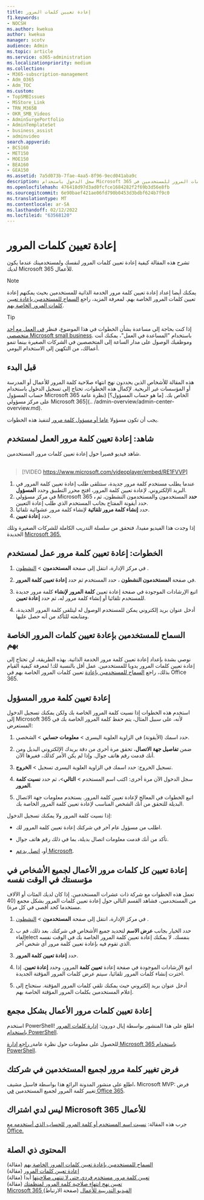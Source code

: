 ```yaml
---
title: إعادة تعيين كلمات المرور
f1.keywords:
- NOCSH
ms.author: kwekua
author: kwekua
manager: scotv
audience: Admin
ms.topic: article
ms.service: o365-administration
ms.localizationpriority: medium
ms.collection:
- M365-subscription-management
- Adm_O365
- Adm_TOC
ms.custom:
- TopSMBIssues
- MSStore_Link
- TRN_M365B
- OKR_SMB_Videos
- AdminSurgePortfolio
- AdminTemplateSet
- business_assist
- adminvideo
search.appverid:
- BCS160
- MET150
- MOE150
- BEA160
- GEA150
ms.assetid: 7a5d073b-7fae-4aa5-8f96-9ecd041aba9c
description: سجل الدخول باستخدام Microsoft 365 المسؤول لإعادة تعيين كلمات المرور للمستخدمين في Microsoft 365 للأعمال.
ms.openlocfilehash: 476418d97d3ad0fcfce1684282f2f69b3d56e8fb
ms.sourcegitcommit: 6e90baef421ae06fd790b0453d3bdbf624b7f9c0
ms.translationtype: MT
ms.contentlocale: ar-SA
ms.lasthandoff: 02/12/2022
ms.locfileid: "63568120"
---
```

# <a name="reset-passwords"></a>إعادة تعيين كلمات المرور

تشرح هذه المقالة كيفية إعادة تعيين كلمات المرور لنفسك ولمستخدمينك عندما يكون لديك Microsoft 365 للأعمال.

> [!NOTE]
> يمكنك أيضا إعداد إعادة تعيين كلمة مرور الخدمة الذاتية للمستخدمين بحيث يمكنهم إعادة تعيين كلمات المرور الخاصة بهم. لمعرفة المزيد، راجع [السماح للمستخدمين بإعادة تعيين كلمات المرور الخاصة بهم](let-users-reset-passwords.md).

> [!TIP]
> إذا كنت بحاجة إلى مساعدة بشأن الخطوات في هذا الموضوع، فنظر [في العمل مع أحد متخصصي Microsoft small business](https://go.microsoft.com/fwlink/?linkid=2186871). باستخدام "المساعدة في العمل"، يمكنك أنت وموظفيك الوصول على مدار الساعة إلى المتخصصين في الشركات الصغيرة بينما تنمو أعمالك، من التكهين إلى الاستخدام اليومي.

## <a name="before-you-begin"></a>قبل البدء

هذه المقالة للأشخاص الذين يحددون نهج انتهاء صلاحية كلمة المرور للأعمال أو المدرسة أو المؤسسات غير الربحية. لإكمال هذه الخطوات، تحتاج إلى تسجيل الدخول باستخدام حساب المسؤول Microsoft 365 الخاص بك. [ما هو حساب المسؤول؟] (نظرة عامة على مركز مسؤولي Microsoft 365](.. /admin-overview/admin-center-overview.md).

يجب أن تكون مسؤولا [عاما أو مسؤول كلمة مرور](about-admin-roles.md) لتنفيذ هذه الخطوات.

## <a name="watch-reset-a-business-password-for-a-user"></a>شاهد: إعادة تعيين كلمة مرور العمل لمستخدم

شاهد فيديو قصيرا حول إعادة تعيين كلمات مرور المستخدمين.<br><br>

> [!VIDEO https://www.microsoft.com/videoplayer/embed/RE1FVVP]

1. عندما يطلب مستخدم كلمة مرور جديدة، ستتلقى طلب إعادة تعيين كلمة المرور في البريد الإلكتروني. لإعادة تعيين كلمة المرور، افتح محرر التطبيق وحدد **المسؤول**.
1. في مركز مسؤولي Microsoft 365 **، حدد** المستخدمون والمستخدمون النشطون، ثم حدد أيقونة المفتاح بجانب المستخدم الذي طلب إعادة التعيين. <a href="https://go.microsoft.com/fwlink/p/?linkid=834822" target="_blank"></a>
1. حدد **إنشاء كلمة مرور تلقائية** لإنشاء كلمة مرور عشوائية تلقائيا.
1. حدد **إعادة تعيين**.

إذا وجدت هذا الفيديو مفيدا، فتحقق من سلسلة التدريب الكاملة للشركات الصغيرة وتلك الجديدة [Microsoft 365.](../../business-video/index.yml)
  
## <a name="steps-reset-a-business-password-for-a-user"></a>الخطوات: إعادة تعيين كلمة مرور عمل لمستخدم

1. في مركز الإدارة، انتقل إلى صفحة **المستخدمون** \> <a href="https://go.microsoft.com/fwlink/p/?linkid=834822" target="_blank">النشطون</a> .

2. في صفحة **المستخدمون النشطون** ، حدد المستخدم ثم حدد **إعادة تعيين كلمة المرور**.

3. اتبع الإرشادات الموجودة في صفحة إعادة تعيين **كلمة المرور لإنشاء** كلمة مرور جديدة للمستخدم تلقائيا أو إنشاء كلمة مرور له، ثم حدد **إعادة تعيين**.  

4. أدخل عنوان بريد إلكتروني يمكن للمستخدم الوصول له ليتلقى كلمة المرور الجديدة، ومتابعته للتأكد من أنه حصل عليها.

## <a name="let-users-reset-their-own-passwords"></a>السماح للمستخدمين بإعادة تعيين كلمات المرور الخاصة بهم

نوصي بشدة بإعداد إعادة تعيين كلمة مرور الخدمة الذاتية. بهذه الطريقة، لن تحتاج إلى إعادة تعيين كلمات المرور يدويا للمستخدمين. عمل أقل بالنسبة لك! لمعرفة كيفية القيام بذلك، راجع [السماح للمستخدمين بإعادة](let-users-reset-passwords.md) تعيين كلمات المرور الخاصة بهم في Office 365.

## <a name="reset-my-admin-password"></a>إعادة تعيين كلمة مرور المسؤول

استخدم هذه الخطوات إذا نسيت كلمة المرور الخاصة بك ولكن يمكنك تسجيل الدخول إلى Microsoft 365 لأنه، على سبيل المثال، يتم حفظ كلمة المرور الخاصة بك في المستعرض:

1. حدد اسمك (الأيقونة) في الزاوية العلوية اليسرى > **معلومات حسابي** >  الشخصي.

2. ضمن **تفاصيل جهة الاتصال**، تحقق مرة أخرى من دقة  بريدك الإلكتروني البديل ومن أنك قدمت رقم هاتف جوال. وإذا لم يكن الأمر كذلك، فغيرها الآن.

3. تسجيل الخروج: حدد اسمك في الزاوية العلوية اليسرى تسجيل \> **الخروج**.

4. سجل الدخول الآن مرة أخرى: اكتب اسم المستخدم \> **التالي**\>، ثم حدد **نسيت كلمة المرور**.

5. اتبع الخطوات في المعالج لإعادة تعيين كلمة المرور. يستخدم معلومات جهة الاتصال البديلة للتحقق من أنك الشخص المناسب لإعادة تعيين كلمة المرور الخاصة بك.

إذا نسيت كلمة المرور ولا يمكنك تسجيل الدخول:

- اطلب من مسؤول عام آخر في شركتك إعادة تعيين كلمة المرور لك.

- تأكد من أنك قدمت معلومات اتصال بديلة، بما في ذلك رقم هاتف جوال.

- أو، [اتصل بدعم Microsoft](../../business-video/get-help-support.md).

## <a name="reset-all-business-passwords-for-everyone-in-your-organization-at-the-same-time"></a>إعادة تعيين كل كلمات مرور الأعمال لجميع الأشخاص في مؤسستك في الوقت نفسه
<a name="bkmk_forgot"> </a>

تعمل هذه الخطوات مع شركة ذات عشرات المستخدمين. إذا كان لديك المئات أو الآلاف من المستخدمين، فشاهد القسم التالي حول إعادة تعيين كلمات المرور بشكل مجمع (40 مستخدما كحد أقصى في كل مرة).
  
1. في مركز الإدارة، انتقل إلى صفحة **المستخدمون** \> <a href="https://go.microsoft.com/fwlink/p/?linkid=834822" target="_blank">النشطون</a> .

2. حدد الخيار بجانب **عرض الاسم** لتحديد جميع الأشخاص في شركتك. بعد ذلك، قم ب إلغاءelect بنفسك. لا يمكنك إعادة تعيين كلمة المرور الخاصة بك في الوقت نفسه الذي تقوم فيه بإعادة تعيين كلمة مرور أي شخص آخر.

3. حدد **إعادة تعيين كلمة المرور**.

4. اتبع الإرشادات الموجودة في صفحة إعادة **تعيين كلمة** المرور، وحدد **إعادة تعيين**.  إذا اخترت إنشاء كلمات المرور تلقائيا، سيتم عرض كلمات المرور المؤقتة الجديدة.

5. أدخل عنوان بريد إلكتروني حيث يمكنك تلقي كلمات المرور المؤقتة. ستحتاج إلى إعلام المستخدمين بكلمات المرور المؤقتة الخاصة بهم.
  
## <a name="reset-business-passwords-in-bulk"></a>إعادة تعيين كلمات مرور الأعمال بشكل مجمع
<a name="bkmk_forgot"> </a>

استخدم PowerShell! اطلع على هذا المنشور بواسطة إيال دورون: [إدارة كلمات المرور باستخدام PowerShell](https://go.microsoft.com/fwlink/?linkid=853696).
  
<!-- Here's a related article: [Set the passwords for multiple user accounts](/office365/enterprise/powershell/manage-office-365-with-office-365-powershell). -->
  
للحصول على معلومات حول نظرة عامة[، راجع إدارة Microsoft 365 باستخدام PowerShell](../../enterprise/manage-microsoft-365-with-microsoft-365-powershell.md).
  
## <a name="force-a-password-change-for-all-users-in-your-business"></a>فرض تغيير كلمة مرور لجميع المستخدمين في شركتك

اطلع على منشور المدونة الرائع هذا بواسطة فاسيل مشيف، Microsoft MVP: فرض تغيير كلمة المرور لجميع المستخدمين [في Office 365](https://go.microsoft.com/fwlink/?linkid=853693).
  
## <a name="i-dont-have-a-microsoft-365-for-business-subscription"></a>ليس لدي اشتراك Microsoft 365 للأعمال

جرب هذه المقالة: [نسيت اسم المستخدم أو كلمة المرور للحساب الذي أستخدمه مع Office.](https://support.microsoft.com/office/eba0b4a2-c0ae-472c-99f6-bc63ee2425a8?wt.mc_id=SCL_reset-passwords_AdmHlp)
  
## <a name="related-content"></a>المحتوى ذي الصلة
  
[السماح للمستخدمين بإعادة تعيين كلمات المرور الخاصة بهم](../add-users/let-users-reset-passwords.md) (مقالة)\
[إعادة تعيين كلمات المرور](../add-users/reset-passwords.md) (مقالة)\
[تعيين كلمة مرور مستخدم فردي حتى لا تنتهي صلاحيتها](set-password-to-never-expire.md) أبدا (مقالة)\
[تعيين نهج انتهاء صلاحية كلمة المرور لمنظمتك](../manage/set-password-expiration-policy.md) (مقالة)\
[Microsoft 365 الفيديو التدريبية للأعمال](../../business-video/index.yml) (صفحة الارتباط)
